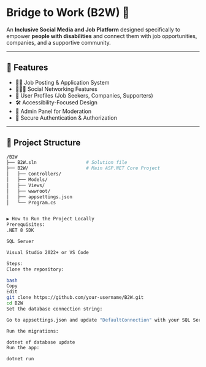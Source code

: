 # Bridge to Work (B2W) 🧩

An **Inclusive Social Media and Job Platform** designed specifically to empower **people with disabilities** and connect them with job opportunities, companies, and a supportive community.

---

## 🚀 Features

- 🧑‍💼 Job Posting & Application System  
- 🧑‍🤝‍🧑 Social Networking Features  
- 📄 User Profiles (Job Seekers, Companies, Supporters)  
- 🛠️ Accessibility-Focused Design  
- 🎯 Admin Panel for Moderation  
- 🔐 Secure Authentication & Authorization

---

## 📁 Project Structure

```bash
/B2W
├── B2W.sln                  # Solution file
├── B2W/                     # Main ASP.NET Core Project
│   ├── Controllers/
│   ├── Models/
│   ├── Views/
│   ├── wwwroot/
│   ├── appsettings.json
│   └── Program.cs


▶️ How to Run the Project Locally
Prerequisites:
.NET 8 SDK

SQL Server

Visual Studio 2022+ or VS Code

Steps:
Clone the repository:

bash
Copy
Edit
git clone https://github.com/your-username/B2W.git
cd B2W
Set the database connection string:

Go to appsettings.json and update "DefaultConnection" with your SQL Server details.

Run the migrations:

dotnet ef database update
Run the app:

dotnet run
